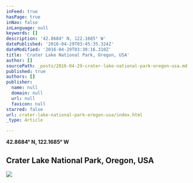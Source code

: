 ```yaml
---
inFeed: true
hasPage: true
inNav: false
inLanguage: null
keywords: []
description: '42.8684° N, 122.1685° W'
datePublished: '2016-04-29T03:45:35.324Z'
dateModified: '2016-04-29T03:30:16.310Z'
title: 'Crater Lake National Park, Oregon, USA'
author: []
sourcePath: _posts/2016-04-29-crater-lake-national-park-oregon-usa.md
published: true
authors: []
publisher:
  name: null
  domain: null
  url: null
  favicon: null
starred: false
url: crater-lake-national-park-oregon-usa/index.html
_type: Article

---
```

**42.8684° N, 122.1685° W**

## Crater Lake National Park, Oregon, USA
![](https://the-grid-user-content.s3-us-west-2.amazonaws.com/a24bce86-530a-4f86-aa01-b5ac1eec2b17.jpg)